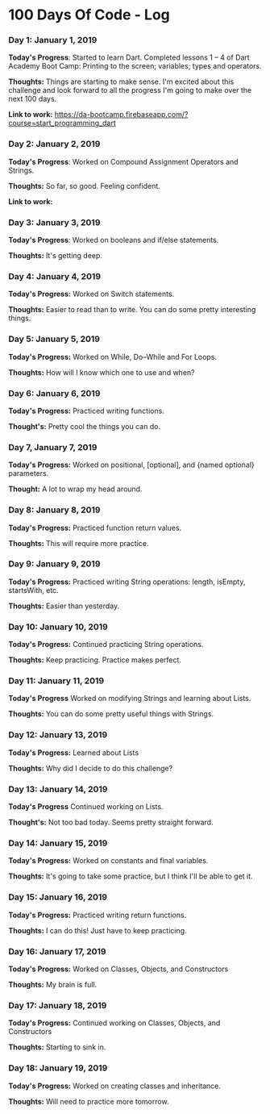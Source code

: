 # 100 Days Of Code - Log

### Day 1: January 1, 2019

**Today's Progress**: Started to learn Dart. Completed lessons 1 – 4 of Dart Academy Boot Camp: Printing to the screen; variables; types and operators.

**Thoughts:** Things are starting to make sense. I'm excited about this challenge and look forward to all the progress I'm going to make over the next 100 days.

**Link to work:** https://da-bootcamp.firebaseapp.com/?course=start_programming_dart

### Day 2: January 2, 2019

**Today's Progress**: Worked on Compound Assignment Operators and Strings.

**Thoughts:** So far, so good. Feeling confident.

**Link to work:**

### Day 3: January 3, 2019

**Today's Progress**: Worked on booleans and if/else statements.

**Thoughts:** It's getting deep.

### Day 4: January 4, 2019

**Today's Progress:** Worked on Switch statements.

**Thoughts:** Easier to read than to write. You can do some pretty interesting things.

### Day 5: January 5, 2019

**Today's Progress:** Worked on While, Do–While and For Loops.

**Thoughts:** How will I know which one to use and when? 

### Day 6: January 6, 2019

**Today's Progress:** Practiced writing functions.

**Thought's:** Pretty cool the things you can do.

### Day 7, January 7, 2019

**Today's Progress:** Worked on positional, [optional], and {named optional} parameters.

**Thought:** A lot to wrap my head around.

### Day 8: January 8, 2019

**Today's Progress:** Practiced function return values.

**Thoughts:** This will require more practice.

### Day 9: January 9, 2019

**Today's Progress:** Practiced writing String operations: length, isEmpty, startsWith, etc.

**Thoughts:** Easier than yesterday.

### Day 10: January 10, 2019

**Today's Progress:** Continued practicing String operations.

**Thoughts:** Keep practicing. Practice makes perfect.

### Day 11: January 11, 2019

**Today's Progress** Worked on modifying Strings and learning about Lists.

**Thoughts:** You can do some pretty useful things with Strings.

### Day 12: January 13, 2019

**Today's Progress:** Learned about Lists

**Thoughts:** Why did I decide to do this challenge?

### Day 13: January 14, 2019

**Today's Progress** Continued working on Lists.

**Thought's:** Not too bad today. Seems pretty straight forward.

### Day 14: January 15, 2019

**Today's Progress:** Worked on constants and final variables.

**Thoughts:** It's going to take some practice, but I think I'll be able to get it.

### Day 15: January 16, 2019

**Today's Progress:** Practiced writing return functions.

**Thoughts:** I can do this! Just have to keep practicing.

### Day 16: January 17, 2019

**Today's Progress:** Worked on Classes, Objects, and Constructors

**Thoughts:** My brain is full.

### Day 17: January 18, 2019

**Today's Progress:** Continued working on Classes, Objects, and Constructors

**Thoughts:** Starting to sink in.

### Day 18: January 19, 2019

**Today's Progress:** Worked on creating classes and inheritance.

**Thoughts:** Will need to practice more tomorrow.
